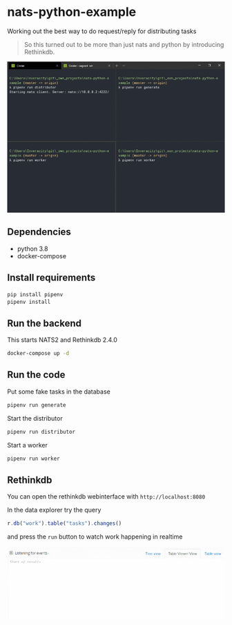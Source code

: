 # nats-python-example

Working out the best way to do request/reply for distributing tasks

>So this turned out to be more than just nats and python by introducing Rethinkdb.

![](docs/images/gif.gif)

## Dependencies

- python 3.8
- docker-compose


## Install requirements

```bash
pip install pipenv
pipenv install
```

## Run the backend

This starts NATS2 and Rethinkdb 2.4.0

```bash
docker-compose up -d
```

## Run the code

Put some fake tasks in the database

```bash
pipenv run generate
```

Start the distributor

```bash
pipenv run distributor
```

Start a worker

```bash
pipenv run worker
```

## Rethinkdb

You can open the rethinkdb webinterface with `http://localhost:8080`

In the data explorer try the query

```javascript
r.db("work").table("tasks").changes()
```

and press the `run` button to watch work happening in realtime

![](docs/images/rethinkdb.gif)

